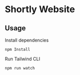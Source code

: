 # Shortly Website

## Usage

Install dependencies

```
npm Install
```

Run Tailwind CLI

```
npm run watch
```